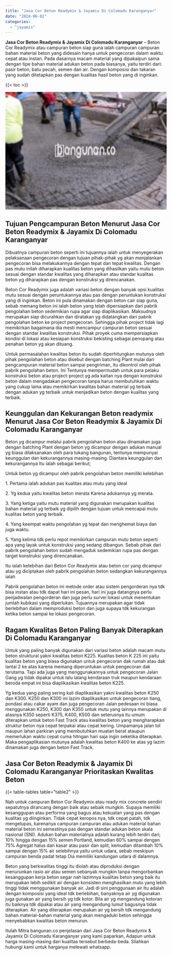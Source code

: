 ```yaml
---
title: "Jasa Cor Beton Readymix & Jayamix Di Colomadu Karanganyar"
date: "2024-06-02"
categories: 
  - "jayamix"
---
```


**Jasa Cor Beton Readymix & Jayamix Di Colomadu Karanganyar** – Beton Cor Readymix atau campuran beton siap guna ialah campuran campuran bahan material beton yang didesain hanya untuk pengecoran dalam waktu cepat atau instan. Pada dasarnya macam material yang dipakaipun sama dengan tipe bahan material adukan beton pada biasanya, yaitu terdiri dari: pasir beton, batu pecah, semen dan air. Dengan komposisi dan takaran yang sudah ditetapkan pas dengan kualitas hasil beton yang di inginkan.

{{< toc >}}

![Jasa Cor Beton Readymix & Jayamix Di Colomadu Karanganyar](/images/jasa-cor-readymix-55.png)

## Tujuan Pengcampuran Beton Menurut Jasa Cor Beton Readymix & Jayamix Di Colomadu Karanganyar

Dibuatnya campuran beton seperti ini tujuannya ialah untuk menyegerakan pelaksanaan pengecoran dengan tujuan pihak-pihak yg akan menjalankan pengecoran bisa melakukannya dengan tepat dan tepat kwalitas. Dengan pas mutu inilah diharapkan kualitas beton yang dihasilkan yaitu mutu beton sesuai dengan standar kwalitas yang diharapkan atau standar kualitas beton yg diharapkan pas dengan konstruksi yg direncanakan.

Beton Cor Readymix juga adalah variasi beton dengan banyak opsi kualitas mutu sesuai dengan peruntukannya atau pas dengan peruntukan konstruksi yang di inginkan. Beton ini pula dinamakan dengan beton cair siap guna, sebab memang beton ini ialah beton yang telah dipersiapkan dari pabrik pengolahan beton sedemikian rupa agar siap diaplikasikan. Maksudnya merupakan siap dicurahkan dan diratakan yg didatangkan dari pabrik pengolahan beton ke project pengecoran. Sehingga pihak project tidak lagi memikirkan bagaimana dia mesti mencampur campuran beton sesuai dengan standar kwalitas konstruksi. Pihak proyek cuma mempersiapkan kondisi di lokasi atau kesiapan konstruksi bekisting sebagai penopang atau penahan beton yg akan dituang.

Untuk permasalahan kwalitas beton itu sudah diperhitungkan mutunya oleh pihak pengolahan beton atau disebut dengan batching Plant mulai dari pengcampuran material beton sampai pengiriman, itu dikontrol oleh pihak pabrik pengolahan beton. Ini Tentunya mempermudah untuk para pelaku konstruksi beton atau project-project yg ada kaitan nya dengan konstruksi beton dalam mengadakan pengecoran tanpa harus membutuhkan waktu yang cukup lama atau memikirkan kwalitas bahan material yg terbaik dengan adukan yg terbaik untuk menjadikan beton dengan kualitas yang terbaik.

## Keunggulan dan Kekurangan Beton readymix Menurut Jasa Cor Beton Readymix & Jayamix Di Colomadu Karanganyar

Beton yg dicampur melalui pabrik pengolahan beton atau dinamakan juga dengan batching Plant dengan beton yg dicampur dengan adukan manual yg biasa dilaksanakan oleh para tukang bangunan, tentunya mempunyai keunggulan dan kekurangannya masing-masing. Diantara keunggulan dan kekurangannya Itu ialah sebagai berikut;

Untuk beton yg dicampur oleh pabrik pengolahan beton memiliki kelebihan

1\. Pertama ialah adukan pas kualitas atau mutu yang ideal

2\. Yg kedua yaitu kwalitas beton merata Karena adukannya yg merata.

3\. Yang ketiga yaitu mutu material yang digunakan merupakan kualitas bahan material yg terbaik yg dipilih dengan tujuan untuk mencapai mutu kualitas beton yang terbaik.

4\. Yang keempat waktu pengolahan yg tepat dan menghemat biaya dan juga waktu.

5\. Yang kelima tdk perlu repot memikirkan campuran mutu beton seperti apa yang layak untuk konstruksi yang sedang dibangun. Sebab pihak dari pabrik pengolahan beton sudah mengaduk sedemikian rupa pas dengan target konstruksi yang direncanakan.

Itu ialah kelebihan dari Beton Cor Readymix atau beton cor yang dicampur atau yg diciptakan oleh pabrik pengolahan beton sedangkan kekurangannya ialah

Pabrik pengolahan beton ini metode order atau sistem pengorderan nya tdk bisa instan atau tdk dapat hari ini pesan, hari ini juga datangnya perlu penjadwalan pengorderan dan juga perlu survei lokasi untuk menentukan jumlah kubikasi yang diperlukan. Tujuannya merupakan agar tidak berlebihan dalam memproduksi beton dan juga supaya tdk kekurangan ketika beton sampai ke lokasi pengecoran.

## Ragam Kwalitas Beton Paling Banyak Diterapkan Di Colomadu Karanganyar

Untuk yang paling banyak digunakan dari variasi beton adalah macam mutu beton struktural yakni kwalitas beton K225. Kualitas beton K 225 ini yaitu kualitas beton yang biasa digunakan untuk pengecoran dak rumah atau dak lantai 2 ke atas karena memang diperuntukan untuk pengecoran dak terutama. Tapi ada juga yang menggunakannya untuk pengecoran Jalan Gang yg tidak dipakai untuk lalu lalang kendaraan truk maupun kendaraan beroda empat ini bisa diaplikasikan kwalitas beton K225.

Yg kedua yang paling sering kali diaplikasikan yakni kwalitas beton K250 dan K300. K250 dan K300 ini lazim diaplikasikan untuk pengecoran tiang, pondasi atau cakar ayam dan juga pengecoran Jalan pedesaan ini biasa menggunakan K250, K300 dan K350 untuk mutu yang lainnya merupakan di atasnya K350 seperti K375, K400, K500 dan seterusnya itu umum diterapkan untuk beton Fast Track atau kwalitas beton yang mengharapkan struktur beton nya cepat terpakai atau cepat kering. Umpamanya jalan tol maupun lahan parkiran yang membutuhkan muatan berat ataupun memerlukan waktu cepat cuma hitngan hari saja ingin seketika diterapkan. Maka pengaplikasian mutunya adalah kwalitas beton K400 ke atas yg lazim dinamakan juga dengan beton Fast Track.

## Jasa Cor Beton Readymix & Jayamix Di Colomadu Karanganyar Prioritaskan Kwalitas Beton

{{< table-tables table="table2" >}}

Nah untuk campuran Beton Cor Readymix atau ready mix concrete sendiri sepatutnya dirancang dengan baik atau sebaik mungkin. Supaya memiliki kesanggupan atau performa yang bagus atau kekuatan yang pas dengan kualitas yg diinginkan. Tidak cepat keropos nya, tdk cepat patah, tdk mengelupas, karenanya campuran campuran atau adukan material bahan material beton ini semestinya pas dengan standar adukan beton skala nasional (SNI). Adukan bahan materialnya adalah kurang lebih terdiri dari; 10% hingga dengan 15% semen Portland, kemudian 60% sampai dengan 75% Agregat halus dan kasar atau pasir dan split, kemudian ditambah 10% sampai dengan 15% air selebihnya yaitu untuk udara, sebab meskipun campuran benda padat tetap Dia memiliki kandungan udara di dalamnya.

Beton yang berkwalitas tinggi itu diolah atau diproduksi dengan menurunkan rasio air atau semen sebanyak mungkin tanpa mengorbankan kesanggupan kerja beton segar nah lazimnya kualitas beton yang baik itu merupakan lebih sedikit air dengan konsisten menghasilkan mutu yang lebih tinggi tidak menggunakan banyak air. Jadi di sini penggunaan air Itu adalah dengan komposisi yang ideal tdk berlebihan, banyaknya air yg digunakan juga gunakan air yang bersih yg tdk kotor. Bila air yg mengandung kotoran itu baiknya tdk dipakai atau air yang mengandung lumut bagusnya tidak diterapkan. Air yang diterapkan merupakan air yg bersih tdk mengandung bahan material-bahan material yang akan mengaduki beton sehingga menyebabkan kwalitas beton menurun.

Itulah Mitra bangunan.co penjelasan dari Jasa Cor Beton Readymix & Jayamix Di Colomadu Karanganyar yang kami paparkan, Adapun untuk harga masing-masing dari kualitas tersebut berbeda-beda. Silahkan hubungi kami untuk harganya melewati whatsapp.
